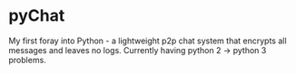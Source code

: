 pyChat
======
My first foray into Python - a lightweight p2p chat system that encrypts all messages and leaves no logs. 
Currently having python 2 -> python 3 problems.
